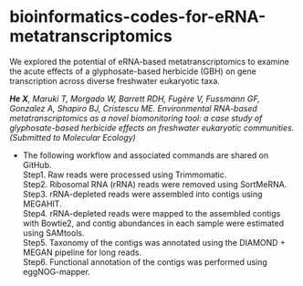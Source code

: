 # bioinformatics-codes-for-eRNA-metatranscriptomics

We explored the potential of eRNA-based metatranscriptomics to examine the acute effects of a glyphosate-based herbicide (GBH) on gene transcription across diverse freshwater eukaryotic taxa.

***He X**, Maruki T, Morgado W, Barrett RDH, Fugère V, Fussmann GF, Gonzalez A, Shapiro BJ, Cristescu ME. Environmental RNA-based metatranscriptomics as a novel biomonitoring tool: a case study of glyphosate-based herbicide effects on freshwater eukaryotic communities. (Submitted to Molecular Ecology)*

- The following workflow and associated commands are shared on GitHub.<br>
Step1. Raw reads were processed using Trimmomatic.<br>
Step2. Ribosomal RNA (rRNA) reads were removed using SortMeRNA.<br>
Step3. rRNA-depleted reads were assembled into contigs using MEGAHIT.<br>
Step4. rRNA-depleted reads were mapped to the assembled contigs with Bowtie2, and contig abundances in each sample were estimated using SAMtools.<br>
Step5. Taxonomy of the contigs was annotated using the DIAMOND + MEGAN pipeline for long reads.<br>
Step6. Functional annotation of the contigs was performed using eggNOG-mapper.

